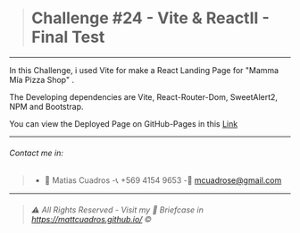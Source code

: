 ># Challenge #24  - **Vite & ReactII - Final Test**

---


In this Challenge, i used Vite  for make a React Landing Page for "Mamma Mía Pizza Shop"  .

The Developing dependencies are Vite, React-Router-Dom, SweetAlert2, NPM and Bootstrap.




You can view the Deployed Page on GitHub-Pages in this <a href="https://lovely-mandazi-cc8d68.netlify.app" target="_blank">Link</a>



---

###### Contact me in:
>-	:bust_in_silhouette:  Matias Cuadros
>-:telephone_receiver:  +569 4154 9653
>-:email: <a href="mailto:mcuadrose@gmail.com" target="_blank">mcuadrose@gmail.com</a>



---
>###### :warning: *All Rights Reserved - Visit my :briefcase: Briefcase in* <a href="https://mattcuadros.github.io/" target="_blank">https://mattcuadros.github.io/</a> :copyright: 